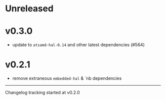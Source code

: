 # Unreleased
# v0.3.0

- update to `atsamd-hal-0.14` and other latest dependencies (#564)

# v0.2.1

- remove extraneous `embedded-hal` & `nb dependencies

---

Changelog tracking started at v0.2.0
